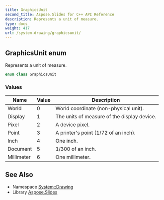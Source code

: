 ```yaml
---
title: GraphicsUnit
second_title: Aspose.Slides for C++ API Reference
description: Represents a unit of measure.
type: docs
weight: 417
url: /system.drawing/graphicsunit/
---
```

## GraphicsUnit enum


Represents a unit of measure.

```cpp
enum class GraphicsUnit
```

### Values

| Name | Value | Description |
| --- | --- | --- |
| World | 0 | World coordinate (non-physical unit). |
| Display | 1 | The units of measure of the display device. |
| Pixel | 2 | A device pixel. |
| Point | 3 | A printer's point (1/72 of an inch). |
| Inch | 4 | One inch. |
| Document | 5 | 1/300 of an inch. |
| Millimeter | 6 | One millimeter. |

## See Also

* Namespace [System::Drawing](../)
* Library [Aspose.Slides](../../)